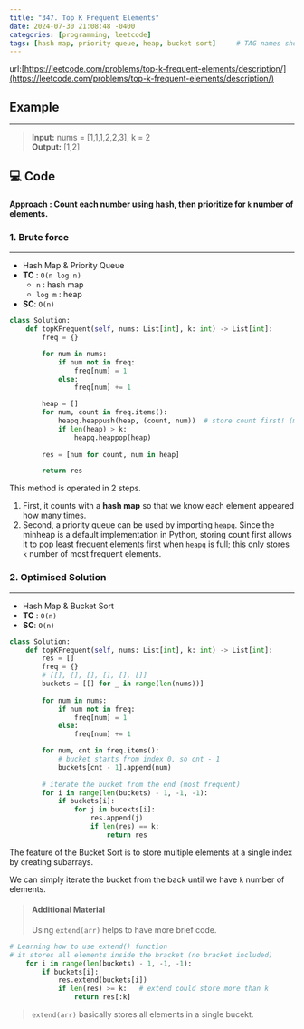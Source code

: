 ```yaml
---
title: "347. Top K Frequent Elements"
date: 2024-07-30 21:08:48 -0400
categories: [programming, leetcode]
tags: [hash map, priority queue, heap, bucket sort]     # TAG names should always be lowercase
---
```

url:[https://leetcode.com/problems/top-k-frequent-elements/description/](https://leetcode.com/problems/top-k-frequent-elements/description/)

## **Example**
---
> **Input:** nums = [1,1,1,2,2,3], k = 2<br>
> **Output:** [1,2]<br>

## **💻 Code**
#### **Approach** : Count each number using hash, then prioritize for `k` number of elements.

### **1. Brute force** 
---
- Hash Map & Priority Queue
- **TC** : `O(n log n)`
    - `n` : hash map
    - `log m` : heap
- **SC**: `O(n)`

```python
class Solution:
    def topKFrequent(self, nums: List[int], k: int) -> List[int]:
        freq = {}

        for num in nums:
            if num not in freq:
                freq[num] = 1
            else:
                freq[num] += 1

        heap = []
        for num, count in freq.items():
            heapq.heappush(heap, (count, num))  # store count first! (minHeap)
            if len(heap) > k:
                heapq.heappop(heap)
        
        res = [num for count, num in heap]

        return res
```
This method is operated in 2 steps. <br>
1. First, it counts with a **hash map** so that we know each element appeared how many times. <br>
2. Second, a priority queue can be used by importing `heapq`. Since the minheap is a default implementation in Python, storing count first allows it to pop least frequent elements first when `heapq` is full; this only stores `k` number of most frequent elements.

### **2. Optimised Solution** 
---
- Hash Map & Bucket Sort
- **TC** : `O(n)`
- **SC**: `O(n)`

```python
class Solution:
    def topKFrequent(self, nums: List[int], k: int) -> List[int]:
        res = []
        freq = {}
        # [[], [], [], [], [], []]
        buckets = [[] for _ in range(len(nums))]
        
        for num in nums:
            if num not in freq:
                freq[num] = 1
            else:
                freq[num] += 1

        for num, cnt in freq.items():
            # bucket starts from index 0, so cnt - 1
            buckets[cnt - 1].append(num)
        
        # iterate the bucket from the end (most frequent)
        for i in range(len(buckets) - 1, -1, -1):
            if buckets[i]:
                for j in bucekts[i]:
                    res.append(j)
                    if len(res) == k:
                        return res
```
The feature of the Bucket Sort is to store multiple elements at a single index by creating subarrays.<br>

We can simply iterate the bucket from the back until we have `k` number of elements.

> #### Additional Material
> Using `extend(arr)` helps to have more brief code.
> 
```python
# Learning how to use extend() function
# it stores all elements inside the bracket (no bracket included)
    for i in range(len(buckets) - 1, -1, -1):
        if buckets[i]:
            res.extend(buckets[i])
            if len(res) >= k:   # extend could store more than k
                return res[:k]
```
> `extend(arr)` basically stores all elements in a single bucekt.